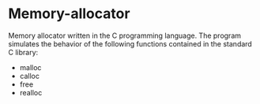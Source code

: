 # Memory-allocator
Memory allocator written in the C programming language. The program simulates the behavior of the following functions contained in the standard C library:
* malloc
* calloc
* free 
* realloc
